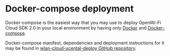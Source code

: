 # Docker-compose deployment

Docker-compose is the easiest way that you may use to deploy OpenWi-Fi Cloud SDK 2.0 in your local environment by having only [Docker](http://docker.com/) and [Docker-compose](https://docs.docker.com/compose/).

Docker-compose manifest, dependencies and deployment instructions for it may be found in [wlan-cloud-ucental-deploy GitHub repository](https://github.com/Telecominfraproject/wlan-cloud-ucentral-deploy/tree/main/docker-compose).



